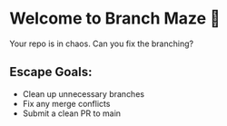 # Welcome to Branch Maze 🧩

Your repo is in chaos. Can you fix the branching?

## Escape Goals:
- Clean up unnecessary branches
- Fix any merge conflicts
- Submit a clean PR to main
